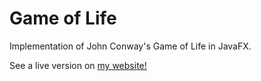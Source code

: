 # Game of Life

Implementation of John Conway's Game of Life in JavaFX.

See a live version on [my website!](http://miapuffia.com/pages/Personal/Game%20of%20Life/)
